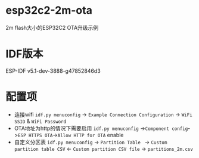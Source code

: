 # esp32c2-2m-ota

2m flash大小的ESP32C2 OTA升级示例

# IDF版本
ESP-IDF v5.1-dev-3888-g47852846d3

# 配置项

* 连接wifi `idf.py menuconfig` -> `Example Connection Configuration` -> `WiFi SSID` & `WiFi Password`
* OTA地址为http的情况下需要启用 `idf.py menuconfig` ->`Component config`->`ESP HTTPS OTA`->`Allow HTTP for OTA` enable
* 自定义分区表  `idf.py menuconfig` -> `Partition Table ` -> `Custom partition table CSV` <- `Custom partition CSV file` -> `partitions_2m.csv`
